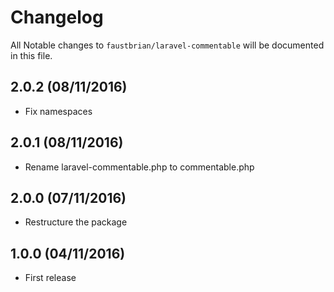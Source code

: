 # Changelog

All Notable changes to `faustbrian/laravel-commentable` will be documented in this file.

## 2.0.2 (08/11/2016)
- Fix namespaces

## 2.0.1 (08/11/2016)
- Rename laravel-commentable.php to commentable.php

## 2.0.0 (07/11/2016)
- Restructure the package

## 1.0.0 (04/11/2016)
- First release
